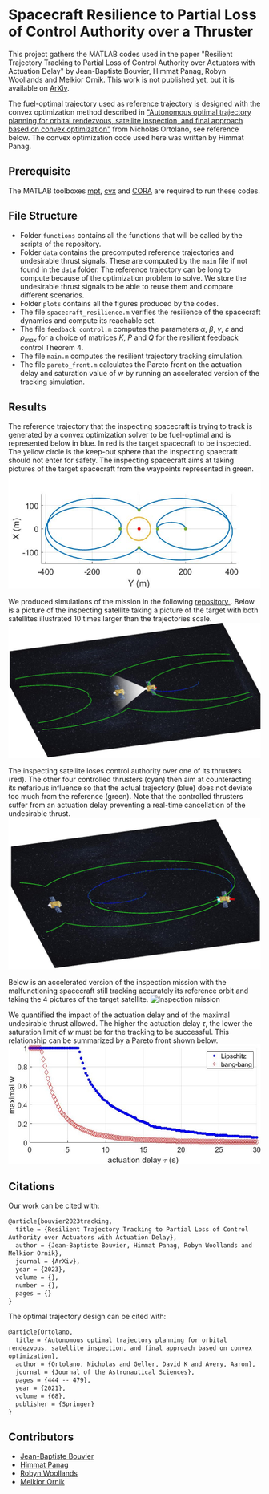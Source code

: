 # Spacecraft Resilience to Partial Loss of Control Authority over a Thruster

This project gathers the MATLAB codes used in the paper "Resilient Trajectory Tracking to Partial Loss of Control Authority over Actuators with Actuation Delay" by Jean-Baptiste Bouvier, Himmat Panag, Robyn Woollands and Melkior Ornik.
This work is not published yet, but it is available on [ArXiv](https://arxiv.org/abs/2303.12877).

The fuel-optimal trajectory used as reference trajectory is designed with the convex optimization method described in ["Autonomous optimal trajectory planning for orbital rendezvous, satellite inspection, and final approach based on convex optimization"](https://link.springer.com/article/10.1007/s40295-021-00260-5) from Nicholas Ortolano, see reference below. The convex optimization code used here was written by Himmat Panag.


**Prerequisite**
---
The MATLAB toolboxes [mpt](https://www.mpt3.org/), [cvx](http://cvxr.com/cvx/) and [CORA](https://tumcps.github.io/CORA/) are required to run these codes.


**File Structure**
---

- Folder `functions` contains all the functions that will be called by the scripts of the repository.
- Folder `data` contains the precomputed reference trajectories and undesirable thrust signals. These are computed by the `main` file if not found in the `data` folder. The reference trajectory can be long to compute because of the optimization problem to solve. We store the undesirable thrust signals to be able to reuse them and compare different scenarios.
- Folder `plots` contains all the figures produced by the codes.
- The file `spacecraft_resilience.m` verifies the resilience of the spacecraft dynamics and compute its reachable set.
- The file `feedback_control.m` computes the parameters $\alpha$, $\beta$, $\gamma$, $\varepsilon$ and $\rho_{max}$ for a choice of matrices $K$, $P$ and $Q$ for the resilient feedback control Theorem 4.
- The file `main.m` computes the resilient trajectory tracking simulation.
- The file `pareto_front.m` calculates the Pareto front on the actuation delay and saturation value of w by running an accelerated version of the tracking simulation.



**Results**
---

The reference trajectory that the inspecting spacecraft is trying to track is generated by a convex optimization solver to be fuel-optimal and is represented below in blue. In red is the target spacecraft to be inspected. The yellow circle is the keep-out sphere that the inspecting spaecraft should not enter for safety. The inspecting spacecraft aims at taking pictures of the target spacecraft from the waypoints represented in green.
![Reference trajectory](plots/optimal_transfers.jpg "Reference trajectory")

We produced simulations of the mission in the following [repository ](https://github.com/Jean-BaptisteBouvier/Spacecraft-video). Below is a picture of the inspecting satellite taking a picture of the target with both satellites illustrated 10 times larger than the trajectories scale.
![Inspector taking a picture of the target satellite](plots/spacecraft_pic.jpg "Orbital inspection")

The inspecting satellite loses control authority over one of its thrusters (red). The other four controlled thrusters (cyan) then aim at counteracting its nefarious influence so that the actual trajectory (blue) does not deviate too much from the reference (green). Note that the controlled thrusters suffer from an actuation delay preventing a real-time cancellation of the undesirable thrust.
![Counteracting malfunctioning thruster](plots/spacecraft_far.jpg "Counteracting malfunctioning thruster")

Below is an accelerated version of the inspection mission with the malfunctioning spacecraft still tracking accurately its reference orbit and taking the 4 pictures of the target satellite.
![Inspection mission](plots/gif_video.gif "Inspection mission")

We quantified the impact of the actuation delay and of the maximal undesirable thrust allowed. The higher the actuation delay $\tau$, the lower the saturation limit of $w$ must be for the tracking to be successful. This relationship can be summarized by a Pareto front shown below.
![Pareto front](plots/pareto_front.jpg "Pareto front")






**Citations**
---
Our work can be cited with:
```
@article{bouvier2023tracking,  
  title = {Resilient Trajectory Tracking to Partial Loss of Control Authority over Actuators with Actuation Delay},   
  author = {Jean-Baptiste Bouvier, Himmat Panag, Robyn Woollands and Melkior Ornik},    
  journal = {ArXiv},    
  year = {2023},   
  volume = {},  
  number = {},  
  pages = {}  
}
```

The optimal trajectory design can be cited with:
```
@article{Ortolano,
  title = {Autonomous optimal trajectory planning for orbital rendezvous, satellite inspection, and final approach based on convex optimization},
  author = {Ortolano, Nicholas and Geller, David K and Avery, Aaron},
  journal = {Journal of the Astronautical Sciences},
  pages = {444 -- 479},
  year = {2021},
  volume = {68},
  publisher = {Springer}
}
```



**Contributors**
---
- [Jean-Baptiste Bouvier](https://github.com/Jean-BaptisteBouvier)
- [Himmat Panag](https://www.linkedin.com/in/himmatpanag/?originalSubdomain=au)
- [Robyn Woollands](https://woollands.web.illinois.edu/index.html)
- [Melkior Ornik](https://mornik.web.illinois.edu/)



